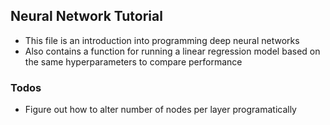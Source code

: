 ## Neural Network Tutorial
  - This file is an introduction into programming deep neural networks
  - Also contains a function for running a linear regression model based on the same hyperparameters to compare performance

  

### Todos
  - Figure out how to alter number of nodes per layer programatically
  